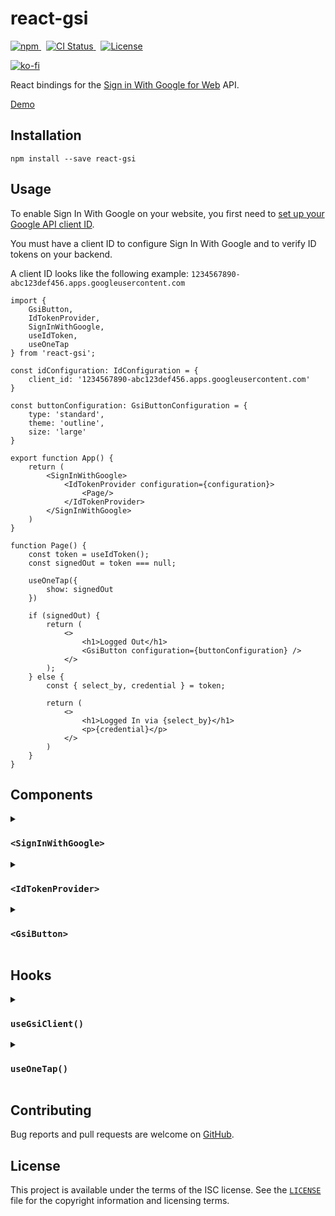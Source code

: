 # react-gsi

<p>
    <a href="https://www.npmjs.com/package/react-gsi" target="_blank" rel="noreferrer">
      <img alt="npm" src="https://img.shields.io/npm/v/react-gsi.svg" />
    </a>&nbsp;
    <a href="https://github.com/michaelbull/react-gsi/actions?query=workflow%3Aci" target="_blank" rel="noreferrer">
      <img alt="CI Status" src="https://github.com/michaelbull/react-gsi/workflows/ci/badge.svg" />
    </a>&nbsp;
    <a href="https://github.com/michaelbull/react-gsi/blob/master/LICENSE" target="_blank" rel="noreferrer">
      <img alt="License" src="https://img.shields.io/github/license/michaelbull/react-gsi.svg" />
    </a>
</p>
<p>
  <a href="https://ko-fi.com/R5R0CFMN6" target="_blank" rel="noreferrer">
    <img alt="ko-fi" src="https://ko-fi.com/img/githubbutton_sm.svg" />
  </a>
</p>

React bindings for the [Sign in With Google for Web][gsi-overview] API.

[Demo][storybook]

## Installation

```shell
npm install --save react-gsi
```

## Usage

To enable Sign In With Google on your website, you first need to
[set up your Google API client ID][gsi-overview].

You must have a client ID to configure Sign In With Google and to verify ID
tokens on your backend.

A client ID looks like the following example:
`1234567890-abc123def456.apps.googleusercontent.com`

```tsx
import {
    GsiButton,
    IdTokenProvider,
    SignInWithGoogle,
    useIdToken,
    useOneTap
} from 'react-gsi';

const idConfiguration: IdConfiguration = {
    client_id: '1234567890-abc123def456.apps.googleusercontent.com'
}

const buttonConfiguration: GsiButtonConfiguration = {
    type: 'standard',
    theme: 'outline',
    size: 'large'
}

export function App() {
    return (
        <SignInWithGoogle>
            <IdTokenProvider configuration={configuration}>
                <Page/>
            </IdTokenProvider>
        </SignInWithGoogle>
    )
}

function Page() {
    const token = useIdToken();
    const signedOut = token === null;

    useOneTap({
        show: signedOut
    })

    if (signedOut) {
        return (
            <>
                <h1>Logged Out</h1>
                <GsiButton configuration={buttonConfiguration} />
            </>
        );
    } else {
        const { select_by, credential } = token;

        return (
            <>
                <h1>Logged In via {select_by}</h1>
                <p>{credential}</p>
            </>
        )
    }
}
```

## Components

<details>
<summary><h3><code>&lt;SignInWithGoogle&gt;</code></h3></summary>
<p>

The `<SignInWithGoogle>` component initializes the [JavaScript API][gsi-api].

Fallbacks can be provided whilst the library is loading or if it has failed to load.

```tsx
function LoadingFallback() {
    return <span>Loading...</span>
}

function ErrorFallback() {
    return <span>Error</span>
}

function App() {
    return (
        <SignInWithGoogle loading={LoadingFallback} error={ErrorFallback}>
            Library Loaded
        </SignInWithGoogle>
    );
}
```
</p>
</details>

<details>
<summary><h3><code>&lt;IdTokenProvider&gt;</code></h3></summary>
<p>

The `<IdTokenProvider>` initializes the API with the supplied [`IdConfiguration`][IdConfiguration].

When the API invokes the [`callback`][callback] to indicate a successful sign-in, the ID Token
returned is stored and passed to the children of the `<IdTokenProvider>` via an `<IdTokenContext>`.

Children may access the token in the current context by using the `useIdToken()` hook.

```tsx
const idConfiguration: IdConfiguration = {
    client_id: '1234567890-abc123def456.apps.googleusercontent.com'
}

function App() {
    return (
        <SignInWithGoogle>
            <IdTokenProvider configuration={idConfiguration}>
                <Page />
            </IdTokenProvider>
        </SignInWithGoogle>
    );
}

function Page() {
    const token = useIdToken();

    ...
}
```
</p>
</details>

<details>
<summary><h3><code>&lt;GsiButton&gt;</code></h3></summary>
<p>

The `<GsiButton>` will render the "Sign in with Google" button.

```tsx
function App() {
    return (
        <SignInWithGoogle>
            <GsiButton configuration={buttonConfiguration} />
        </SignInWithGoogle>
    );
}
```

![A button that says 'Sign in with Google' with no personalized information.](https://developers.google.com/static/identity/gsi/web/images/standard-button-white.png)

</p>
</details>

## Hooks

<details>
<summary><h3><code>useGsiClient()</code></h3></summary>
<p>

The `useGsiClient()` hook initializes the [JavaScript API][gsi-api].

The status of the script can be accessed via the return type.

```tsx
function App() {
    const { status } = useGsiClient();

    switch (status.type) {
        case 'loading':
            return <span>Loading...</span>;
        case 'loaded':
            return <Page />;
        case 'error':
            return <span>Error</span>;
    }
}
```
</p>
</details>

<details>
<summary><h3><code>useOneTap()</code></h3></summary>
<p>

The `useOneTap()` hook controls the One Tap flow.

The flow can begin by calling `prompt`, and can be stopped by calling `cancel.`

By default, the flow will begin automatically on mount. This can be changed by
setting the `show` flag to `false`.

```tsx
function App() {
    const { prompt, cancel } = useOneTap({
        show: true // show on mount
    });

    return (
        <>
            <button type="button" onClick={prompt}>Prompt</button>
            <button type="button" onClick={cancel}>Cancel</button>
        </>
    )
}
```

![Account Chooser page](https://developers.google.com/static/identity/gsi/web/images/one-tap-ac.png)

</p>
</details>

## Contributing

Bug reports and pull requests are welcome on [GitHub][github].

## License

This project is available under the terms of the ISC license. See the
[`LICENSE`](LICENSE) file for the copyright information and licensing terms.

[npm]: https://www.npmjs.com/package/react-gsi
[github]: https://github.com/michaelbull/react-gsi
[storybook]: https://michaelbull.github.io/react-gsi/?path=/story/examples
[gsi-overview]: https://developers.google.com/identity/gsi/web/guides/overview
[gsi-api]: https://developers.google.com/identity/gsi/web/reference/js-reference
[IdConfiguration]: https://developers.google.com/identity/gsi/web/reference/js-reference#IdConfiguration
[callback]: https://developers.google.com/identity/gsi/web/reference/js-reference#callback
